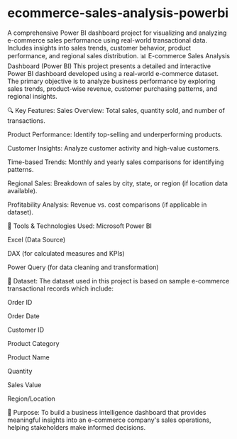 # ecommerce-sales-analysis-powerbi
A comprehensive Power BI dashboard project for visualizing and analyzing e-commerce sales performance using real-world transactional data. Includes insights into sales trends, customer behavior, product performance, and regional sales distribution.
📊 E-commerce Sales Analysis Dashboard (Power BI)
This project presents a detailed and interactive Power BI dashboard developed using a real-world e-commerce dataset. The primary objective is to analyze business performance by exploring sales trends, product-wise revenue, customer purchasing patterns, and regional insights.

🔍 Key Features:
Sales Overview: Total sales, quantity sold, and number of transactions.

Product Performance: Identify top-selling and underperforming products.

Customer Insights: Analyze customer activity and high-value customers.

Time-based Trends: Monthly and yearly sales comparisons for identifying patterns.

Regional Sales: Breakdown of sales by city, state, or region (if location data available).

Profitability Analysis: Revenue vs. cost comparisons (if applicable in dataset).

🧰 Tools & Technologies Used:
Microsoft Power BI

Excel (Data Source)

DAX (for calculated measures and KPIs)

Power Query (for data cleaning and transformation)

📁 Dataset:
The dataset used in this project is based on sample e-commerce transactional records which include:

Order ID

Order Date

Customer ID

Product Category

Product Name

Quantity

Sales Value

Region/Location

🎯 Purpose:
To build a business intelligence dashboard that provides meaningful insights into an e-commerce company's sales operations, helping stakeholders make informed decisions.


